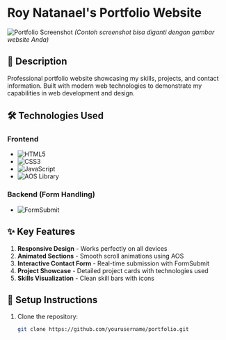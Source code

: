 # Roy Natanael's Portfolio Website

![Portfolio Screenshot](website_starbak.jpeg) *(Contoh screenshot bisa diganti dengan gambar website Anda)*

## 📝 Description
Professional portfolio website showcasing my skills, projects, and contact information. Built with modern web technologies to demonstrate my capabilities in web development and design.

## 🛠 Technologies Used
### Frontend
- ![HTML5](https://img.shields.io/badge/-HTML5-E34F26?logo=html5&logoColor=white)
- ![CSS3](https://img.shields.io/badge/-CSS3-1572B6?logo=css3&logoColor=white)
- ![JavaScript](https://img.shields.io/badge/-JavaScript-F7DF1E?logo=javascript&logoColor=black)
- ![AOS Library](https://img.shields.io/badge/-AOS_Animation-5A29E4)

### Backend (Form Handling)
- ![FormSubmit](https://img.shields.io/badge/-FormSubmit-FormSubmit?color=blue)

## ✨ Key Features
1. **Responsive Design** - Works perfectly on all devices
2. **Animated Sections** - Smooth scroll animations using AOS
3. **Interactive Contact Form** - Real-time submission with FormSubmit
4. **Project Showcase** - Detailed project cards with technologies used
5. **Skills Visualization** - Clean skill bars with icons

## 🚀 Setup Instructions
1. Clone the repository:
   ```bash
   git clone https://github.com/yourusername/portfolio.git